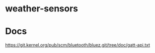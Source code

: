 # weather-sensors



# Docs
https://git.kernel.org/pub/scm/bluetooth/bluez.git/tree/doc/gatt-api.txt
